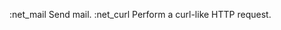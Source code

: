 :net_mail                     Send mail.
:net_curl                     Perform a curl-like HTTP request.